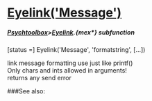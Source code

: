 # [Eyelink('Message')](Eyelink-Message) 
##### [Psychtoolbox](Psychtoolbox)>[Eyelink](Eyelink).{mex*} subfunction

[status =] Eyelink('Message', 'formatstring', [...])

link message formatting use just like printf()  
 Only chars and ints allowed in arguments!  
returns any send error  


###See also:

